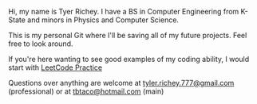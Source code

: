 Hi, my name is Tyer Richey.  I have a BS in Computer Engineering from K-State and minors in Physics and Computer Science.

This is my personal Git where I'll be saving all of my future projects.  Feel free to look around.

If you're here wanting to see good examples of my coding ability, I would start with [LeetCode Practice](github.com/tbtaco/Practice/)

Questions over anything are welcome at tyler.richey.777@gmail.com (professional) or at tbtaco@hotmail.com (main)
